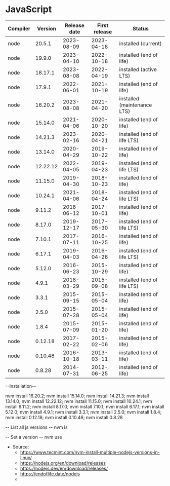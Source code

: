 # JavaScript

Compiler | Version | Release date    | First release | Status
---------|---------|-----------------|---------------|-------
 node | 20.5.1 | 2023-08-09	| 2023-04-18 | installed (current)
 node | 19.9.0 | 2023-04-10	| 2022-10-18 | installed (end of life)
 node | 18.17.1 | 2023-08-08 | 2022-04-19 | installed (active LTS)
 node | 17.9.1 | 2022-06-01 | 2021-10-19 | installed (end of life)
 node | 16.20.2 | 2023-08-08 | 2021-04-20 | installed (maintenance LTS)
 node | 15.14.0 | 2021-04-06 | 2020-10-20 | installed (end of life)
 node | 14.21.3 | 2023-02-16 | 2020-04-21 | installed (end of life LTS)
 node | 13.14.0 | 2020-04-29 | 	2019-10-22 | installed (end of life)
 node | 12.22.12 | 2022-04-05	| 2019-04-23 | installed (end of life LTS)
 node | 11.15.0 | 2019-04-30 | 2018-10-23 | installed (end of life)
 node | 10.24.1 | 2021-04-06 | 2018-04-24 | installed (end of life LTS)
 node | 9.11.2 | 2018-06-12 | 2017-10-01 | installed (end of life)
 node | 8.17.0 | 2019-12-17 | 2017-05-30 | installed (end of life LTS)
 node | 7.10.1 | 2017-07-11 | 2016-10-25 | installed (end of life)
 node | 6.17.1 | 2019-04-03	| 2016-04-26 | installed (end of life LTS)
 node | 5.12.0 | 2016-06-23	| 2015-10-29 | installed (end of life)
 node | 4.9.1 | 2018-03-29 | 2015-09-08 | installed (end of life LTS)
 node | 3.3.1 | 2015-09-15 | 2015-05-04 | installed (end of life)
 node | 2.5.0 | 2015-07-28 | 2015-05-04 | installed (end of life)
 node | 1.8.4 | 2015-07-09 | 2015-01-20 | installed (end of life)
 node | 0.12.18 | 2017-02-22	| 2015-02-06 | installed (end of life)
 node | 0.10.48 | 2016-10-18 | 2013-03-11 | installed (end of life)
 node | 0.8.28 | 2014-07-31	| 2012-06-25 | installed (end of life)


--Installation--

nvm install 16.20.2; nvm install 15.14.0; nvm install 14.21.3; nvm install 13.14.0; nvm install 12.22.12; nvm install 11.15.0; nvm install 10.24.1; nvm install 9.11.2; nvm install 8.17.0; nvm install 7.10.1; nvm install 6.17.1; nvm install 5.12.0; nvm install 4.9.1; nvm install 3.3.1; nvm install 2.5.0; nvm install 1.8.4; nvm install 0.12.18; nvm install 0.10.48; nvm install 0.8.28


-- List all js versions --
nvm ls

-- Set a version --
nvm use <number>

- Source: 
  - https://www.tecmint.com/nvm-install-multiple-nodejs-versions-in-linux/
  - https://nodejs.org/en/download/releases
  - https://nodejs.dev/en/download/releases/
  - https://endoflife.date/nodejs
  - 

